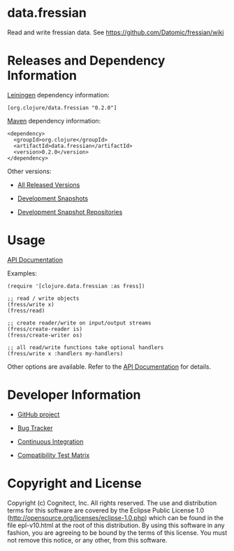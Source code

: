 # data.fressian

Read and write fressian data. See https://github.com/Datomic/fressian/wiki

# Releases and Dependency Information

[Leiningen](https://github.com/technomancy/leiningen) dependency information:

    [org.clojure/data.fressian "0.2.0"]

[Maven](http://maven.apache.org/) dependency information:

    <dependency>
      <groupId>org.clojure</groupId>
      <artifactId>data.fressian</artifactId>
      <version>0.2.0</version>
    </dependency>

Other versions:

* [All Released Versions](http://search.maven.org/#search%7Cgav%7C1%7Cg%3A%22org.clojure%22%20AND%20a%3A%22data.fressian%22)

* [Development Snapshots](https://oss.sonatype.org/index.html#nexus-search;gav~org.clojure~data.fressian~~~)

* [Development Snapshot Repositories](http://dev.clojure.org/display/doc/Maven+Settings+and+Repositories)

# Usage

[API Documentation](http://clojure.github.com/data.fressian/)

Examples:

    (require '[clojure.data.fressian :as fress])

    ;; read / write objects
    (fress/write x)
    (fress/read)

    ;; create reader/write on input/output streams
    (fress/create-reader is)
    (fress/create-writer os)

    ;; all read/write functions take optional handlers
    (fress/write x :handlers my-handlers)

Other options are available. Refer to the [API Documentation](http://clojure.github.com/data.fressian/) for details.


# Developer Information

* [GitHub project](https://github.com/clojure/data.fressian)

* [Bug Tracker](http://dev.clojure.org/jira/browse/DFRESS)

* [Continuous Integration](http://build.clojure.org/job/data.fressian/)

* [Compatibility Test Matrix](http://build.clojure.org/job/data.fressian-test-matrix/)


# Copyright and License

Copyright (c) Cognitect, Inc. All rights reserved.  The use and
distribution terms for this software are covered by the Eclipse Public
License 1.0 (http://opensource.org/licenses/eclipse-1.0.php) which can
be found in the file epl-v10.html at the root of this distribution.
By using this software in any fashion, you are agreeing to be bound by
the terms of this license.  You must not remove this notice, or any
other, from this software.
